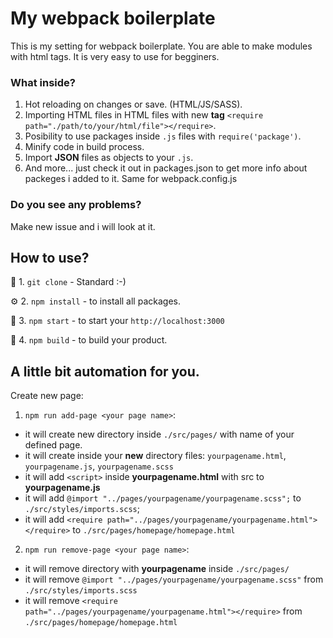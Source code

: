 # My webpack boilerplate

This is my setting for webpack boilerplate.
You are able to make modules with html tags.
It is very easy to use for begginers.

### What inside?
1. Hot reloading on changes or save. (HTML/JS/SASS).
2. Importing HTML files in HTML files with new **tag** `<require path="./path/to/your/html/file"></require>`.
3. Posibility to use packages inside `.js` files with `require('package')`.
4. Minify code in build process.
5. Import **JSON** files as objects to your `.js`.
6. And more... just check it out in packages.json to get more info about packeges i added to it. Same for webpack.config.js

### Do you see any problems?
Make new issue and i will look at it.

## How to use?
💾 1. `git clone` - Standard :-)

⚙️ 2. `npm install` - to install all packages.

🧰 3. `npm start` - to start your `http://localhost:3000`

💚 4. `npm build` - to build your product.

## A little bit automation for you.

Create new page:
1. `npm run add-page <your page name>`:
 - it will create new directory inside `./src/pages/` with name of your defined page.
 - it will create inside your **new** directory files: `yourpagename.html`, `yourpagename.js`, `yourpagename.scss`
 - it will add `<script>` inside **yourpagename.html** with src to **yourpagename.js**
 - it will add `@import "../pages/yourpagename/yourpagename.scss";` to `./src/styles/imports.scss`;
 - it will add `<require path="../pages/yourpagename/yourpagename.html"></require>` to `./src/pages/homepage/homepage.html`
 
2. `npm run remove-page <your page name>`:
 - it will remove directory with **yourpagename** inside `./src/pages/`
 - it will remove `@import "../pages/yourpagename/yourpagename.scss"` from `./src/styles/imports.scss`
 - it will remove `<require path="../pages/yourpagename/yourpagename.html"></require>` from `./src/pages/homepage/homepage.html`
